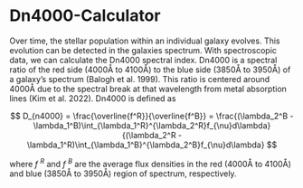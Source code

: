 # Dn4000-Calculator

Over time, the stellar population within an individual galaxy evolves. This evolution can be detected in the galaxies spectrum. With spectroscopic data, we can calculate the Dn4000 spectral index. Dn4000 is a spectral ratio of the red side (4000Å to 4100Å) to the blue side (3850Å to 3950Å) of a galaxy’s spectrum (Balogh et al. 1999). This ratio is centered around 4000Å due to the spectral break at that wavelength from metal absorption lines (Kim et al. 2022). Dn4000 is defined as

$$
D_{n4000} = \frac{\overline{f^R}}{\overline{f^B}} = \frac{(\lambda_2^B - \lambda_1^B)\int_{\lambda_1^R}^{\lambda_2^R}f_{\nu}d\lambda}{(\lambda_2^R - \lambda_1^R)\int_{\lambda_1^B}^{\lambda_2^B}f_{\nu}d\lambda}
$$

where *f <sup>R</sup>* and *f <sup>B</sup>* are the average flux densities in the red (4000Å to 4100Å) and blue (3850Å to 3950Å) region of spectrum, respectively.

